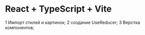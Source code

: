 # React + TypeScript + Vite

1 Импорт стилей и картинок;
2 создание UseReducer;
3 Верстка компонентов;

